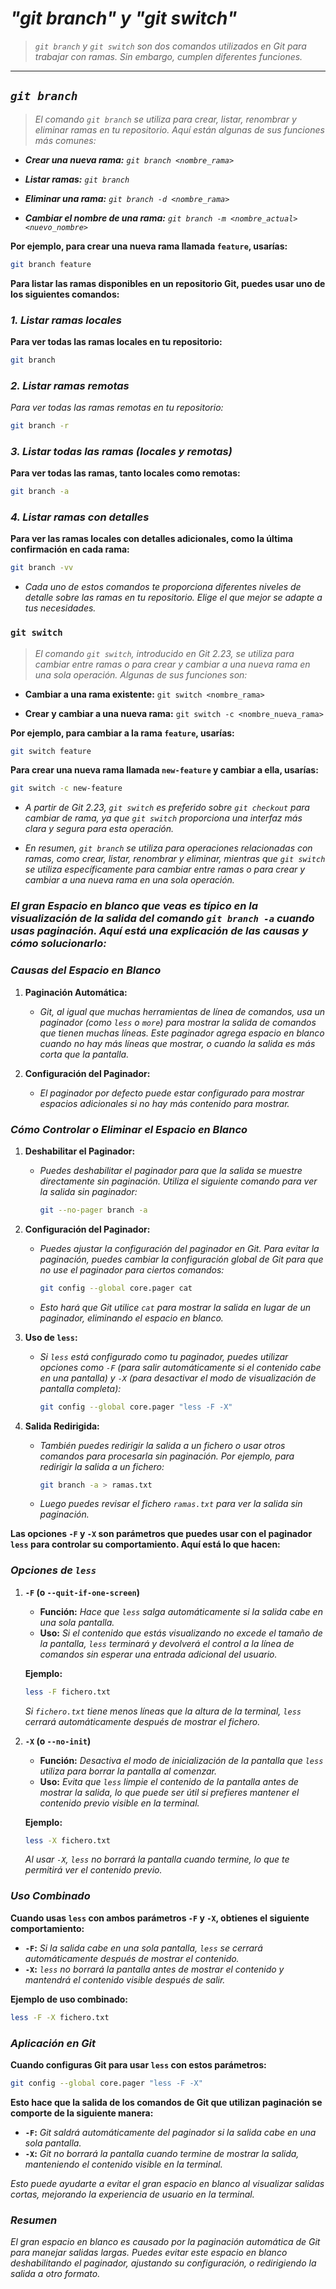 <!-- Autor: Daniel Benjamin Perez Morales -->
<!-- GitHub: https://github.com/D4nitrix13 -->
<!-- GitLab: https://gitlab.com/D4nitrix13 -->
<!-- Correo electrónico: danielperezdev@proton.me -->

# ***"git branch" y "git switch"***

> *`git branch` y `git switch` son dos comandos utilizados en Git para trabajar con ramas. Sin embargo, cumplen diferentes funciones.*

---

## ***`git branch`***

> *El comando `git branch` se utiliza para crear, listar, renombrar y eliminar ramas en tu repositorio. Aquí están algunas de sus funciones más comunes:*

- ***Crear una nueva rama:** `git branch <nombre_rama>`*

- ***Listar ramas:** `git branch`*

- ***Eliminar una rama:** `git branch -d <nombre_rama>`*

- ***Cambiar el nombre de una rama:** `git branch -m <nombre_actual> <nuevo_nombre>`*

**Por ejemplo, para crear una nueva rama llamada `feature`, usarías:**

```bash
git branch feature
```

**Para listar las ramas disponibles en un repositorio Git, puedes usar uno de los siguientes comandos:**

### ***1. Listar ramas locales***

**Para ver todas las ramas locales en tu repositorio:**

```bash
git branch
```

### ***2. Listar ramas remotas***

*Para ver todas las ramas remotas en tu repositorio:*

```bash
git branch -r
```

### ***3. Listar todas las ramas (locales y remotas)***

**Para ver todas las ramas, tanto locales como remotas:**

```bash
git branch -a
```

### ***4. Listar ramas con detalles***

**Para ver las ramas locales con detalles adicionales, como la última confirmación en cada rama:**

```bash
git branch -vv
```

- *Cada uno de estos comandos te proporciona diferentes niveles de detalle sobre las ramas en tu repositorio. Elige el que mejor se adapte a tus necesidades.*

### `git switch`

> *El comando `git switch`, introducido en Git 2.23, se utiliza para cambiar entre ramas o para crear y cambiar a una nueva rama en una sola operación. Algunas de sus funciones son:*

- **Cambiar a una rama existente:** `git switch <nombre_rama>`

- **Crear y cambiar a una nueva rama:** `git switch -c <nombre_nueva_rama>`

**Por ejemplo, para cambiar a la rama `feature`, usarías:**

```bash
git switch feature
```

**Para crear una nueva rama llamada `new-feature` y cambiar a ella, usarías:**

```bash
git switch -c new-feature
```

- *A partir de Git 2.23, `git switch` es preferido sobre `git checkout` para cambiar de rama, ya que `git switch` proporciona una interfaz más clara y segura para esta operación.*

- *En resumen, `git branch` se utiliza para operaciones relacionadas con ramas, como crear, listar, renombrar y eliminar, mientras que `git switch` se utiliza específicamente para cambiar entre ramas o para crear y cambiar a una nueva rama en una sola operación.*

### ***El gran Espacio en blanco que veas es típico en la visualización de la salida del comando `git branch -a` cuando usas paginación. Aquí está una explicación de las causas y cómo solucionarlo:***

### ***Causas del Espacio en Blanco***

1. **Paginación Automática:**
   - *Git, al igual que muchas herramientas de línea de comandos, usa un paginador (como `less` o `more`) para mostrar la salida de comandos que tienen muchas líneas. Este paginador agrega espacio en blanco cuando no hay más líneas que mostrar, o cuando la salida es más corta que la pantalla.*

2. **Configuración del Paginador:**
   - *El paginador por defecto puede estar configurado para mostrar espacios adicionales si no hay más contenido para mostrar.*

### ***Cómo Controlar o Eliminar el Espacio en Blanco***

1. **Deshabilitar el Paginador:**
   - *Puedes deshabilitar el paginador para que la salida se muestre directamente sin paginación. Utiliza el siguiente comando para ver la salida sin paginador:*

     ```bash
     git --no-pager branch -a
     ```

2. **Configuración del Paginador:**
   - *Puedes ajustar la configuración del paginador en Git. Para evitar la paginación, puedes cambiar la configuración global de Git para que no use el paginador para ciertos comandos:*

     ```bash
     git config --global core.pager cat
     ```

   - *Esto hará que Git utilice `cat` para mostrar la salida en lugar de un paginador, eliminando el espacio en blanco.*

3. **Uso de `less`:**
   - *Si `less` está configurado como tu paginador, puedes utilizar opciones como `-F` (para salir automáticamente si el contenido cabe en una pantalla) y `-X` (para desactivar el modo de visualización de pantalla completa):*

     ```bash
     git config --global core.pager "less -F -X"
     ```

4. **Salida Redirigida:**
   - *También puedes redirigir la salida a un fichero o usar otros comandos para procesarla sin paginación. Por ejemplo, para redirigir la salida a un fichero:*

     ```bash
     git branch -a > ramas.txt
     ```

   - *Luego puedes revisar el fichero `ramas.txt` para ver la salida sin paginación.*

**Las opciones `-F` y `-X` son parámetros que puedes usar con el paginador `less` para controlar su comportamiento. Aquí está lo que hacen:**

### ***Opciones de `less`***

1. **`-F` (o `--quit-if-one-screen`)**
   - **Función:** *Hace que `less` salga automáticamente si la salida cabe en una sola pantalla.*
   - **Uso:** *Si el contenido que estás visualizando no excede el tamaño de la pantalla, `less` terminará y devolverá el control a la línea de comandos sin esperar una entrada adicional del usuario.*

   **Ejemplo:**

   ```bash
   less -F fichero.txt
   ```

   *Si `fichero.txt` tiene menos líneas que la altura de la terminal, `less` cerrará automáticamente después de mostrar el fichero.*

2. **`-X` (o `--no-init`)**
   - **Función:** *Desactiva el modo de inicialización de la pantalla que `less` utiliza para borrar la pantalla al comenzar.*
   - **Uso:** *Evita que `less` limpie el contenido de la pantalla antes de mostrar la salida, lo que puede ser útil si prefieres mantener el contenido previo visible en la terminal.*

   **Ejemplo:**

   ```bash
   less -X fichero.txt
   ```

   *Al usar `-X`, `less` no borrará la pantalla cuando termine, lo que te permitirá ver el contenido previo.*

### ***Uso Combinado***

**Cuando usas `less` con ambos parámetros `-F` y `-X`, obtienes el siguiente comportamiento:**

- **`-F`:** *Si la salida cabe en una sola pantalla, `less` se cerrará automáticamente después de mostrar el contenido.*
- **`-X`:** *`less` no borrará la pantalla antes de mostrar el contenido y mantendrá el contenido visible después de salir.*

**Ejemplo de uso combinado:**

```bash
less -F -X fichero.txt
```

### ***Aplicación en Git***

**Cuando configuras Git para usar `less` con estos parámetros:**

```bash
git config --global core.pager "less -F -X"
```

**Esto hace que la salida de los comandos de Git que utilizan paginación se comporte de la siguiente manera:**

- **`-F`:** *Git saldrá automáticamente del paginador si la salida cabe en una sola pantalla.*
- **`-X`:** *Git no borrará la pantalla cuando termine de mostrar la salida, manteniendo el contenido visible en la terminal.*

*Esto puede ayudarte a evitar el gran espacio en blanco al visualizar salidas cortas, mejorando la experiencia de usuario en la terminal.*

### ***Resumen***

*El gran espacio en blanco es causado por la paginación automática de Git para manejar salidas largas. Puedes evitar este espacio en blanco deshabilitando el paginador, ajustando su configuración, o redirigiendo la salida a otro formato.*
